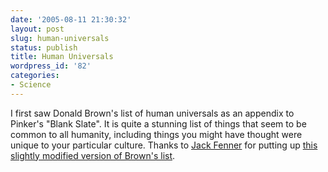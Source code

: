 ```yaml
---
date: '2005-08-11 21:30:32'
layout: post
slug: human-universals
status: publish
title: Human Universals
wordpress_id: '82'
categories:
- Science
---
```


I first saw Donald Brown's list of human universals as an appendix to Pinker's "Blank Slate". It is quite a stunning list of things that seem to be common to all humanity, including things you might have thought were unique to your particular culture.  Thanks to [Jack Fenner](http://uwstudentweb.uwyo.edu/F/FENNERJ/) for putting up [this slightly modified version of Brown's list](http://uwstudentweb.uwyo.edu/F/FENNERJ/TraitList.html).
